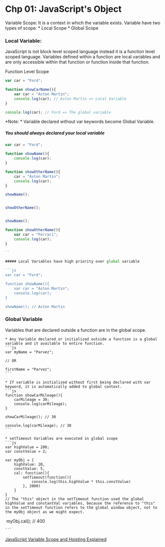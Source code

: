 # Chp 01: JavaScript's Object

Variable Scope:
It is a context in which the variable exists.
Variable have two types of scope:
	* Local Scope
	* Global Scope

### Local Variable:
JavaScript is not block level scoped language instead it is a function level scoped language.
Variables defined within a function are local variables and are only accessible within that function or function inside that function.

Function Level Scope

```js
var car = "Ford";

function showCarName(){
	var car = "Aston Martin";
	console.log(car); // Aston Martin => Local Variable
}

console.log(car); // Ford => The global variable
```

*Note: * Variable declared without var keywords become Global Variable.

##### You should always declared your local variable

```js
var car = "Ford";

function showName(){
	console.log(car);
}

function showOtherName(){
	car = "Aston Martin";
	console.log(car);
}

showName();


showOtherName();


showName();

function showOtherName(){
	var car = "Ferrari";
	console.log(car);
}

``

##### Local Variables have high priority over global variable

```js
var car = "Ford";

function showName(){
	var car = "Aston Martin";
	console.log(car);
}

showName(); // Aston Martin

```

### Global Variable
Variables that are declared outside a function are in the global scope.

	* Any Variable declared or initialized outside a function is a global variable and it available to entire function.
	```js
	var myName = "Parvez";

	// OR

	firstName = "Parvez";
	```

	* If variable is initialized without first being declared with var keyword, it is automatically added to global context.
	```js
	function showCarMileage(){
		carMileage = 30;
		console.log(carMileage);
	}

	showCarMileage(); // 30

	console.log(carMileage); // 30
	```

	* setTimeout Variables are executed in global scope
	```js
	var highValue = 200;
	var constValue = 2;

	var myObj = {
		highValue: 20,
		constValue: 5,
		cal: function(){
			setTimeout(function(){
				console.log(this.highValue * this.constValue)	
			}, 2000)
		}
	}
	​// The "this" object in the setTimeout function used the global highValue and constantVal variables, because the reference to "this" in the setTimeout function refers to the global window object, not to the myObj object as we might expect.​
​
	myObj.cal(); // 400​

	```


[JavaScript Variable Scope and Hoisting Explained](http://javascriptissexy.com/javascript-variable-scope-and-hoisting-explained/)